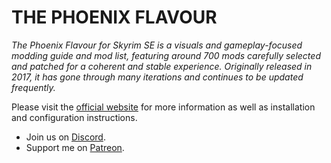 # THE PHOENIX FLAVOUR

*The Phoenix Flavour for Skyrim SE is a visuals and gameplay-focused modding guide and mod list, featuring around 700 mods carefully selected and patched for a coherent and stable experience. Originally released in 2017, it has gone through many iterations and continues to be updated frequently.*

Please visit the [official website](https://thephoenixflavour.com/tpf/wabbajack/) for more information as well as installation and configuration instructions.

* Join us on [Discord](https://discord.com/invite/BpwXX5f).
* Support me on [Patreon](https://www.patreon.com/thephoenixflavour).
